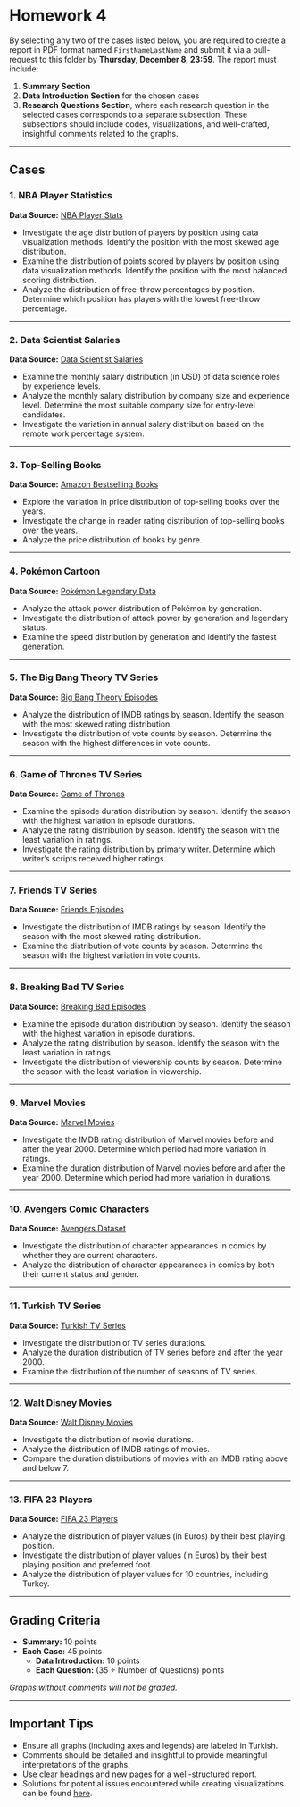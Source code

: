 # Homework 4

By selecting any two of the cases listed below, you are required to create a report in PDF format named `FirstNameLastName` and submit it via a pull-request to this folder by **Thursday, December 8, 23:59**. The report must include:

1. **Summary Section**
2. **Data Introduction Section** for the chosen cases
3. **Research Questions Section**, where each research question in the selected cases corresponds to a separate subsection. These subsections should include codes, visualizations, and well-crafted, insightful comments related to the graphs.

---

## Cases

### **1. NBA Player Statistics**
**Data Source:** [NBA Player Stats](https://www.kaggle.com/datasets/vivovinco/20222023-nba-player-stats-regular)

- Investigate the age distribution of players by position using data visualization methods. Identify the position with the most skewed age distribution.
- Examine the distribution of points scored by players by position using data visualization methods. Identify the position with the most balanced scoring distribution.
- Analyze the distribution of free-throw percentages by position. Determine which position has players with the lowest free-throw percentage.

---

### **2. Data Scientist Salaries**
**Data Source:** [Data Scientist Salaries](https://www.kaggle.com/datasets/whenamancodes/data-science-fields-salary-categorization)

- Examine the monthly salary distribution (in USD) of data science roles by experience levels.
- Analyze the monthly salary distribution by company size and experience level. Determine the most suitable company size for entry-level candidates.
- Investigate the variation in annual salary distribution based on the remote work percentage system.

---

### **3. Top-Selling Books**
**Data Source:** [Amazon Bestselling Books](https://www.kaggle.com/datasets/sootersaalu/amazon-top-50-bestselling-books-2009-2019)

- Explore the variation in price distribution of top-selling books over the years.
- Investigate the change in reader rating distribution of top-selling books over the years.
- Analyze the price distribution of books by genre.

---

### **4. Pokémon Cartoon**
**Data Source:** [Pokémon Legendary Data](https://www.kaggle.com/datasets/kingabzpro/pokmon-legendary-data)

- Analyze the attack power distribution of Pokémon by generation.
- Investigate the distribution of attack power by generation and legendary status.
- Examine the speed distribution by generation and identify the fastest generation.

---

### **5. The Big Bang Theory TV Series**
**Data Source:** [Big Bang Theory Episodes](https://www.kaggle.com/datasets/bcruise/big-bang-theory-episodes)

- Analyze the distribution of IMDB ratings by season. Identify the season with the most skewed rating distribution.
- Investigate the distribution of vote counts by season. Determine the season with the highest differences in vote counts.

---

### **6. Game of Thrones TV Series**
**Data Source:** [Game of Thrones](https://www.kaggle.com/datasets/rezaghari/game-of-thrones)

- Examine the episode duration distribution by season. Identify the season with the highest variation in episode durations.
- Analyze the rating distribution by season. Identify the season with the least variation in ratings.
- Investigate the rating distribution by primary writer. Determine which writer’s scripts received higher ratings.

---

### **7. Friends TV Series**
**Data Source:** [Friends Episodes](https://www.kaggle.com/datasets/bcruise/friends-episode-data)

- Investigate the distribution of IMDB ratings by season. Identify the season with the most skewed rating distribution.
- Examine the distribution of vote counts by season. Determine the season with the highest variation in vote counts.

---

### **8. Breaking Bad TV Series**
**Data Source:** [Breaking Bad Episodes](https://www.kaggle.com/datasets/varpit94/breaking-bad-tv-show-all-seasons-episodes-data)

- Examine the episode duration distribution by season. Identify the season with the highest variation in episode durations.
- Analyze the rating distribution by season. Identify the season with the least variation in ratings.
- Investigate the distribution of viewership counts by season. Determine the season with the least variation in viewership.

---

### **9. Marvel Movies**
**Data Source:** [Marvel Movies](https://www.kaggle.com/datasets/jcraggy/marvel-vs-dc-imdb-rotten-tomatoes)

- Investigate the IMDB rating distribution of Marvel movies before and after the year 2000. Determine which period had more variation in ratings.
- Examine the duration distribution of Marvel movies before and after the year 2000. Determine which period had more variation in durations.

---

### **10. Avengers Comic Characters**
**Data Source:** [Avengers Dataset](https://www.kaggle.com/datasets/mmmarchetti/avengers)

- Investigate the distribution of character appearances in comics by whether they are current characters.
- Analyze the distribution of character appearances in comics by both their current status and gender.

---

### **11. Turkish TV Series**
**Data Source:** [Turkish TV Series](https://www.kaggle.com/datasets/emreokcular/turkish-tv-series)

- Investigate the distribution of TV series durations.
- Analyze the duration distribution of TV series before and after the year 2000.
- Examine the distribution of the number of seasons of TV series.

---

### **12. Walt Disney Movies**
**Data Source:** [Walt Disney Movies](https://www.kaggle.com/datasets/sooaaib/walt-disney-movies)

- Investigate the distribution of movie durations.
- Analyze the distribution of IMDB ratings of movies.
- Compare the duration distributions of movies with an IMDB rating above and below 7.

---

### **13. FIFA 23 Players**
**Data Source:** [FIFA 23 Players](https://www.kaggle.com/datasets/1898257a1915cbd22dd226f16c66dc218dfb65fd6f062755f4d0243bb8365a99)

- Analyze the distribution of player values (in Euros) by their best playing position.
- Investigate the distribution of player values (in Euros) by their best playing position and preferred foot.
- Analyze the distribution of player values for 10 countries, including Turkey.

---

## Grading Criteria

- **Summary:** 10 points  
- **Each Case:** 45 points  
  - **Data Introduction:** 10 points  
  - **Each Question:** (35 ÷ Number of Questions) points  

*Graphs without comments will not be graded.*

---

## Important Tips

- Ensure all graphs (including axes and legends) are labeled in Turkish.
- Comments should be detailed and insightful to provide meaningful interpretations of the graphs.
- Use clear headings and new pages for a well-structured report.
- Solutions for potential issues encountered while creating visualizations can be found [here](https://github.com/mcavs/ESTUStat_2022Guz_VeriGorsellestirme/issues/9).

